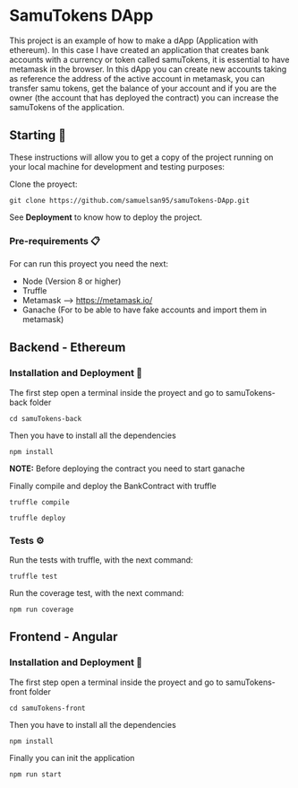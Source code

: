 # SamuTokens DApp

This project is an example of how to make a dApp (Application with ethereum). In this case I have created an application that creates bank accounts with a currency or token called samuTokens, it is essential to have metamask in the browser. In this dApp you can create new accounts taking as reference the address of the active account in metamask, you can transfer samu tokens, get the balance of your account and if you are the owner (the account that has deployed the contract) you can increase the samuTokens of the application.

## Starting 🚀

These instructions will allow you to get a copy of the project running on your local machine for development and testing purposes:

Clone the proyect:
```
git clone https://github.com/samuelsan95/samuTokens-DApp.git
```

See **Deployment** to know how to deploy the project.

### Pre-requirements 📋

For can run this proyect you need the next:
- Node (Version 8 or higher)
- Truffle
- Metamask --> https://metamask.io/
- Ganache (For to be able to have fake accounts and import them in metamask)

## Backend - Ethereum

### Installation and Deployment 🔧

The first step open a terminal inside the proyect and go to samuTokens-back folder
```
cd samuTokens-back
```

Then you have to install all the dependencies
```
npm install
```

**NOTE:** Before deploying the contract you need to start ganache

Finally compile and deploy the BankContract with truffle
```
truffle compile
```
```
truffle deploy
```

### Tests ⚙️

Run the tests with truffle, with the next command:
```
truffle test
```

Run the coverage test, with the next command:
```
npm run coverage
```

## Frontend - Angular

### Installation and Deployment 🔧

The first step open a terminal inside the proyect and go to samuTokens-front folder
```
cd samuTokens-front
```

Then you have to install all the dependencies
```
npm install
```

Finally you can init the application
```
npm run start
```
